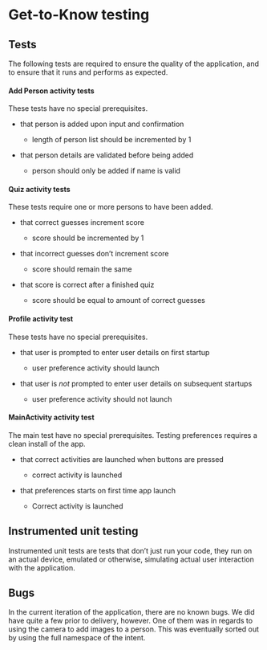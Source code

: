 # Get-to-Know testing

## Tests

The following tests are required to ensure the quality of the application, and to ensure that it runs and performs as expected. 

#### Add Person activity tests
These tests have no special prerequisites.

* that person is added upon input and confirmation

  * length of person list should be incremented by 1

* that person details are validated before being added

  * person should only be added if name is valid

#### Quiz activity tests
These tests require one or more persons to have been added.

* that correct guesses increment score

  * score should be incremented by 1

* that incorrect guesses don’t increment score

  * score should remain the same

* that score is correct after a finished quiz

  * score should be equal to amount of correct guesses

#### Profile activity test
These tests have no special prerequisites.

* that user is prompted to enter user details on first startup

  * user preference activity should launch

* that user is *not* prompted to enter user details on subsequent startups

  * user preference activity should not launch

#### MainActivity activity test
The main test have no special prerequisites.
Testing preferences requires a clean install of the app.

* that correct activities are launched when buttons are pressed

  * correct activity is launched

* that preferences starts on first time app launch

  * Correct activity is launched

## Instrumented unit testing

Instrumented unit tests are tests that don’t just run your code, they run on an actual device, emulated or otherwise, simulating actual user interaction with the application.

## Bugs

In the current iteration of the application, there are no known bugs. We did have quite a few prior to delivery, however. One of them was in regards to using the camera to add images to a person. This was eventually sorted out by using the full namespace of the intent.

